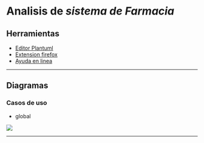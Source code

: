 # Analisis de *sistema de Farmacia*
## Herramientas
- [Editor Plantuml](https://sujoyu.github.io/plantuml-previewer/)
- [Extension firefox](https://addons.mozilla.org/en-US/firefox/addon/plantuml-visualizer/)
- [Ayuda en linea](https://plantuml.com/sitemap-language-specification) 
___
## Diagramas
### Casos de uso
- global

![](http://www.plantuml.com/plantuml/png/7Sqz2W8n40RGtbFe1JAzrO9WfPNi0Rxya0na9ijaejTNh5xvjkamNz9F5zRKLoxdvdxCAv7X4ofxMt7DOcce5_MGXj1xQ2pitXXqXmaIOty-IC1AcL4DWadxwrRxYEZXwD1_iXNDFxy0)


___